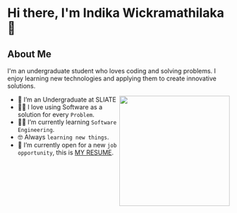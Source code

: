 # Hi there, I'm Indika Wickramathilaka 👋

## About Me

I'm an undergraduate student who loves coding and solving problems. I enjoy learning new technologies and applying them to create innovative solutions.


<picture> <img align="right" src="https://github.com/7oSkaaa/7oSkaaa/blob/main/Images/Software_Tools.gif?raw=true" width = 250px></picture>

- :school:  I’m an Undergraduate at SLIATE
- :technologist: I love using Software as a solution for every `Problem`.
- :student: I’m currently learning `Software Engineering`.
- :nerd_face: Always `learning new things`.
- :thinking: I’m currently open for a new `job opportunity`, this is [MY RESUME](http://lnkiy.in/Ahmed_Hossam_Resume).

<br>
